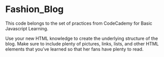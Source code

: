 # Fashion_Blog

This code belongs to the set of practices from CodeCademy for Basic Javascript Learning.

Use your new HTML knowledge to create the underlying structure of the blog.
Make sure to include plenty of pictures, links, lists, and other HTML elements that you’ve learned so that her fans have plenty to read.
